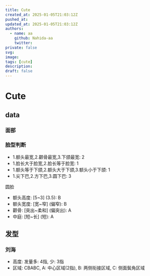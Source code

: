 ```yaml
---
title: Cute
created_at: 2025-01-05T21:03:12Z
pushed_at: 
updated_at: 2025-01-05T21:03:12Z
authors:
  - name: aa
    github: Nahida-aa
    twitter: 
private: false
svg: 
image: 
tags: [cute]
description: 
draft: false
---
```

# Cute

## data

### 面部

### 脸型判断

- 1.额头最宽,2.颧骨最宽,3.下颌最宽: 2
- 1.脸长大于脸宽,2.脸长等于脸宽: 1
- 1.额头等于下颌,2.额头大于下颌,3.额头小于下颌: 1
- 1.尖下巴,2.方下巴,3.圆下巴: 3

圆脸

- 额头高度: [5~3] (3.5): B
- 额头宽度: [宽~窄] (偏窄): B
- 颧骨: [突出~柔和] (偏突出): A
- 中庭: [短~长] (短): A

## 发型

### 刘海

- 高度: 发量多: 4指, 少: 3指
- 区域: CBABC, A: 中心区域(2指), B: 两侧衔接区域, C: 侧面鬓角区域


